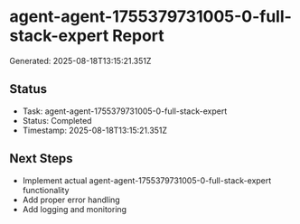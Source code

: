 # agent-agent-1755379731005-0-full-stack-expert Report

Generated: 2025-08-18T13:15:21.351Z

## Status
- Task: agent-agent-1755379731005-0-full-stack-expert
- Status: Completed
- Timestamp: 2025-08-18T13:15:21.351Z

## Next Steps
- Implement actual agent-agent-1755379731005-0-full-stack-expert functionality
- Add proper error handling
- Add logging and monitoring
